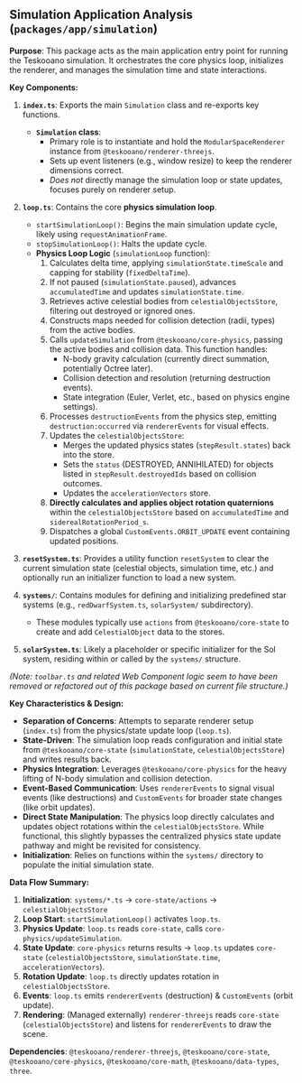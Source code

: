 ## Simulation Application Analysis (`packages/app/simulation`)

**Purpose**: This package acts as the main application entry point for running the Teskooano simulation. It orchestrates the core physics loop, initializes the renderer, and manages the simulation time and state interactions.

**Key Components:**

1.  **`index.ts`**: Exports the main `Simulation` class and re-exports key functions.

    - **`Simulation` class**:
      - Primary role is to instantiate and hold the `ModularSpaceRenderer` instance from `@teskooano/renderer-threejs`.
      - Sets up event listeners (e.g., window resize) to keep the renderer dimensions correct.
      - _Does not_ directly manage the simulation loop or state updates, focuses purely on renderer setup.

2.  **`loop.ts`**: Contains the core **physics simulation loop**.

    - `startSimulationLoop()`: Begins the main simulation update cycle, likely using `requestAnimationFrame`.
    - `stopSimulationLoop()`: Halts the update cycle.
    - **Physics Loop Logic** (`simulationLoop` function):
      1.  Calculates delta time, applying `simulationState.timeScale` and capping for stability (`fixedDeltaTime`).
      2.  If not paused (`simulationState.paused`), advances `accumulatedTime` and updates `simulationState.time`.
      3.  Retrieves active celestial bodies from `celestialObjectsStore`, filtering out destroyed or ignored ones.
      4.  Constructs maps needed for collision detection (radii, types) from the active bodies.
      5.  Calls `updateSimulation` from `@teskooano/core-physics`, passing the active bodies and collision data. This function handles:
          - N-body gravity calculation (currently direct summation, potentially Octree later).
          - Collision detection and resolution (returning destruction events).
          - State integration (Euler, Verlet, etc., based on physics engine settings).
      6.  Processes `destructionEvents` from the physics step, emitting `destruction:occurred` via `rendererEvents` for visual effects.
      7.  Updates the `celestialObjectsStore`:
          - Merges the updated physics states (`stepResult.states`) back into the store.
          - Sets the `status` (DESTROYED, ANNIHILATED) for objects listed in `stepResult.destroyedIds` based on collision outcomes.
          - Updates the `accelerationVectors` store.
      8.  **Directly calculates and applies object rotation quaternions** within the `celestialObjectsStore` based on `accumulatedTime` and `siderealRotationPeriod_s`.
      9.  Dispatches a global `CustomEvents.ORBIT_UPDATE` event containing updated positions.

3.  **`resetSystem.ts`**: Provides a utility function `resetSystem` to clear the current simulation state (celestial objects, simulation time, etc.) and optionally run an initializer function to load a new system.

4.  **`systems/`**: Contains modules for defining and initializing predefined star systems (e.g., `redDwarfSystem.ts`, `solarSystem/` subdirectory).

    - These modules typically use `actions` from `@teskooano/core-state` to create and add `CelestialObject` data to the stores.

5.  **`solarSystem.ts`**: Likely a placeholder or specific initializer for the Sol system, residing within or called by the `systems/` structure.

_(Note: `toolbar.ts` and related Web Component logic seem to have been removed or refactored out of this package based on current file structure.)_

**Key Characteristics & Design:**

- **Separation of Concerns**: Attempts to separate renderer setup (`index.ts`) from the physics/state update loop (`loop.ts`).
- **State-Driven**: The simulation loop reads configuration and initial state from `@teskooano/core-state` (`simulationState`, `celestialObjectsStore`) and writes results back.
- **Physics Integration**: Leverages `@teskooano/core-physics` for the heavy lifting of N-body simulation and collision detection.
- **Event-Based Communication**: Uses `rendererEvents` to signal visual events (like destructions) and `CustomEvents` for broader state changes (like orbit updates).
- **Direct State Manipulation**: The physics loop directly calculates and updates object rotations within the `celestialObjectsStore`. While functional, this slightly bypasses the centralized physics state update pathway and might be revisited for consistency.
- **Initialization**: Relies on functions within the `systems/` directory to populate the initial simulation state.

**Data Flow Summary:**

1.  **Initialization**: `systems/*.ts` -> `core-state/actions` -> `celestialObjectsStore`
2.  **Loop Start**: `startSimulationLoop()` activates `loop.ts`.
3.  **Physics Update**: `loop.ts` reads `core-state`, calls `core-physics/updateSimulation`.
4.  **State Update**: `core-physics` returns results -> `loop.ts` updates `core-state` (`celestialObjectsStore`, `simulationState.time`, `accelerationVectors`).
5.  **Rotation Update**: `loop.ts` directly updates rotation in `celestialObjectsStore`.
6.  **Events**: `loop.ts` emits `rendererEvents` (destruction) & `CustomEvents` (orbit update).
7.  **Rendering**: (Managed externally) `renderer-threejs` reads `core-state` (`celestialObjectsStore`) and listens for `rendererEvents` to draw the scene.

**Dependencies**: `@teskooano/renderer-threejs`, `@teskooano/core-state`, `@teskooano/core-physics`, `@teskooano/core-math`, `@teskooano/data-types`, `three`.
